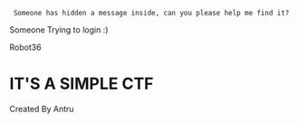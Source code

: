 ``  Someone has hidden a message inside, can you please help me find it?  ``





Someone Trying to login :)

Robot36






# IT'S A SIMPLE CTF 

Created By Antru
